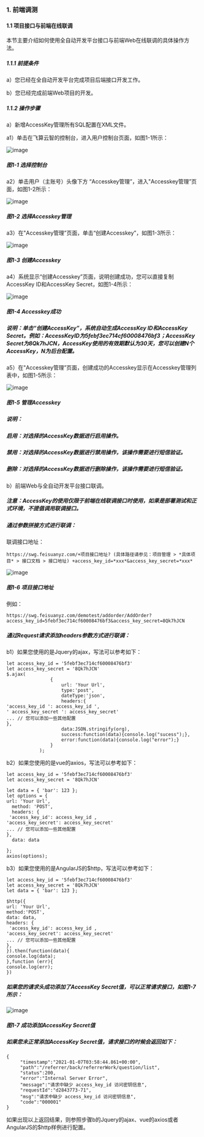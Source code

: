 ### 1. 前端调测

#### 1.1 项目接口与前端在线联调

本节主要介绍如何使用全自动开发平台接口与前端Web在线联调的具体操作方法。

##### 1.1.1 前提条件

a）您已经在全自动开发平台完成项目后端接口开发工作。

b）您已经完成前端Web项目的开发。

##### 1.1.2 操作步骤

a）新增AccessKey管理所有SQL配置在XML文件。

a1）单击在飞算云智的控制台，进入用户控制台页面，如图1-1所示：

![image](https://user-images.githubusercontent.com/79617492/181440972-c007bc4f-dacf-4294-a371-f26e23ae3fb3.png)

##### 图1-1 选择控制台

a2）单击用户（主账号）头像下方 “Accesskey管理”，进入"Accesskey管理”页面，如图1-2所示：

![image](https://user-images.githubusercontent.com/79617492/181440987-9094f513-6b08-44e7-859d-2a44c025bfca.png)

##### 图1-2 选择Accesskey管理

a3）在"Accesskey管理”页面，单击“创建Accesskey”，如图1-3所示：

![image](https://user-images.githubusercontent.com/79617492/181440997-56bfd19f-8d67-42ae-8e4f-9fc60073b8db.png)

##### 图1-3 创建Accesskey

a4）系统显示“创建Accesskey”页面，说明创建成功，您可以直接复制AccessKey ID和AccessKey Secret，如图1-4所示：

![image](https://user-images.githubusercontent.com/79617492/181441017-af7673d6-a861-4b62-bf5f-a4ea7bd62031.png)

##### 图1-4 Accesskey成功

##### 说明：单击“创建AccessKey”，系统自动生成AccessKey ID和AccessKey Secret。例如：AccessKeyID为5febf3ec714cf60008476bf3；AccessKey Secret为8Qk7hJCN，AccessKey使用的有效期默认为30天，您可以创建N个AccessKey，N为后台配置。

a5）在"Accesskey管理”页面，创建成功的Accesskey显示在Accesskey管理列表中，如图1-5所示：

![image](https://user-images.githubusercontent.com/79617492/181441042-446fc565-7d48-4fd9-b7c4-abe4555be53d.png)

##### 图1-5 管理Accesskey

##### 说明：

##### 启用：对选择的AccessKey数据进行启用操作。

##### 禁用：对选择的AccessKey数据进行禁用操作，该操作需要进行短信验证。

##### 删除：对选择的AccessKey数据进行删除操作，该操作需要进行短信验证。

b）前端Web与全自动开发平台接口联调。

##### 注意：AccessKey的使用仅限于前端在线联调接口时使用，如果是部署测试和正式环境，不提倡调用联调接口。

##### 通过参数拼接方式进行联调：

联调接口地址：

```
https://swg.feisuanyz.com/+项目接口地址? (具体路径请参见：项目管理 > *具体项目* > 接口文档 > 接口地址) +access_key_id=*xxx*&access_key_secret=*xxx*
```

![image](https://user-images.githubusercontent.com/79617492/181441075-f30e9099-67cd-4772-8e3b-b35e74de111b.png)

##### 图1-6 项目接口地址

例如：

```
https://swg.feisuanyz.com/demotest/addorder/AddOrder?access_key_id=5febf3ec714cf60008476bf3&access_key_secret=8Qk7hJCN
```

##### 通过Request请求添加headers参数方式进行联调：

b1）如果您使用的是Jquery的ajax，写法可以参考如下：

```
let access_key_id = '5febf3ec714cf60008476bf3'
let access_key_secret = '8Qk7hJCN'
$.ajax(
                {
                    url: 'Your Url',
                    type:'post',
                    dateType:'json',
                    headers:{ 
'access_key_id ': access_key_id ',
' access_key_secret ': access_key_secret'
... // 您可以添加一些其他配置
},
                    data:JSON.stringify(org),
                    success:function(data){console.log("sucess");},
                    error:function(data){console.log("error");}
                }
            );
```

b2）如果您使用的是vue的axios，写法可以参考如下：

```
let access_key_id = '5febf3ec714cf60008476bf3'
let access_key_secret = '8Qk7hJCN'

let data = { 'bar': 123 };
let options = {
url: 'Your Url',
  method: 'POST',
  headers: {
 'access_key_id': access_key_id ,
'access_key_secret': access_key_secret'
... // 您可以添加一些其他配置
},
  data: data
  
};
axios(options);
```

b3）如果您使用的是AngularJS的$http，写法可以参考如下：

```
let access_key_id = '5febf3ec714cf60008476bf3'
let access_key_secret = '8Qk7hJCN'
let data = { 'bar': 123 };

$http({
url: 'Your Url',
method:'POST',
data: data,
headers: {
 'access_key_id': access_key_id ,
'access_key_secret': access_key_secret'
... // 您可以添加一些其他配置
},   
}).then(function(data){
console.log(data);
},function (err){
console.log(err);
})
```

##### 如果您的请求头成功添加了AccessKey Secret值，可以正常请求接口，如图1-7所示：

![image](https://user-images.githubusercontent.com/79617492/181441121-fc8060b3-6f7c-4871-b7d1-f1d9ffae8ed3.png)

##### 图1-7 成功添加AccessKey Secret值

##### 如果您未正常添加AccessKey Secret值，请求接口的时候会返回如下：

```
{
     "timestamp":"2021-01-07T03:58:44.861+00:00",
     "path":"/referrer/back/referrerWork/question/list",
     "status":200,
     "error":"Internal Server Error",
     "message":"请求中缺少 access_key_id 访问密钥信息",
     "requestId":"d2843773-71",
     "msg":"请求中缺少 access_key_id 访问密钥信息",
     "code":"000001"
}
```

如果出现以上返回结果，则参照步骤b的Jquery的ajax、vue的axios或者AngularJS的$http样例进行配置。
